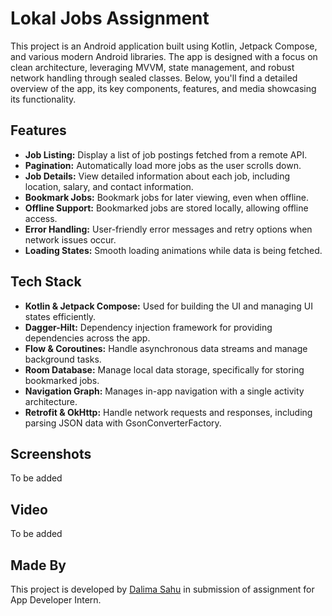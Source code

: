 
# Lokal Jobs Assignment
This project is an Android application built using Kotlin, Jetpack Compose, and various modern Android libraries. The app is designed with a focus on clean architecture, leveraging MVVM, state management, and robust network handling through sealed classes. Below, you'll find a detailed overview of the app, its key components, features, and media showcasing its functionality.


## Features

- **Job Listing:** Display a list of job postings fetched from a remote API.
- **Pagination:** Automatically load more jobs as the user scrolls down.
- **Job Details:** View detailed information about each job, including location, salary, and contact information.
- **Bookmark Jobs:** Bookmark jobs for later viewing, even when offline.
- **Offline Support:** Bookmarked jobs are stored locally, allowing offline access.
- **Error Handling:** User-friendly error messages and retry options when network issues occur.
- **Loading States:** Smooth loading animations while data is being fetched.




## Tech Stack

- **Kotlin & Jetpack Compose:** Used for building the UI and managing UI states efficiently.
- **Dagger-Hilt:** Dependency injection framework for providing dependencies across the app.
- **Flow & Coroutines:** Handle asynchronous data streams and manage background tasks.
- **Room Database:** Manage local data storage, specifically for storing bookmarked jobs.
- **Navigation Graph:** Manages in-app navigation with a single activity architecture.
- **Retrofit & OkHttp:** Handle network requests and responses, including parsing JSON data with GsonConverterFactory.

## Screenshots

To be added

## Video

To be added


## Made By

This project is developed by [Dalima Sahu](https://dalima2910.vercel.app) in submission of assignment for App Developer Intern.

